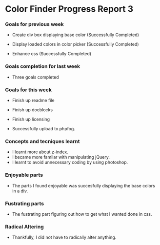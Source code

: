 # Color Finder Progress Report 3

### Goals for previous week
- Create div box displaying base color (Successfully Completed)

- Display loaded colors in color picker (Successfully Completed)
  
- Enhance css (Successfully Completed)
  


### Goals completion for last week
- Three goals completed

### Goals for this week
- Finish up readme file

- Finish up docblocks

- Finish up licensing

- Successfully upload to phpfog.

### Concepts and tecniques learnt
- I learnt more about z-index.
- I became more familar with manipulating jQuery.
- I learnt to avoid unnecessary coding by using photoshop.

### Enjoyable parts
 - The parts I found enjoyable was succesfully displaying the base colors in a div.

### Fustrating parts
- The fustrating part figuring out how to get what I wanted done in css.

### Radical Altering
- Thankfully, I did not have to radically alter anything.
 
 
